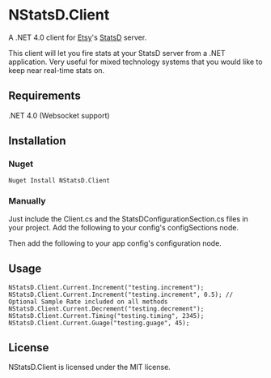 # NStatsD.Client

A .NET 4.0 client for [Etsy](http://etsy.com)'s [StatsD](https://github.com/etsy/statsd) server.

This client will let you fire stats at your StatsD server from a .NET application. Very useful for mixed technology systems that you would like to keep near real-time stats on.

## Requirements
.NET 4.0 (Websocket support)

## Installation

### Nuget

	Nuget Install NStatsD.Client

### Manually

Just include the Client.cs and the StatsDConfigurationSection.cs files in your project. 
Add the following to your config's configSections node.
	<section name="statsD" type="NStatsD.StatsDConfigurationSection, NStatsD.Client" />
Then add the following to your app config's configuration node.
	<statsD>
		<server host="localhost" port="8125" />
	</statsD>

## Usage

	NStatsD.Client.Current.Increment("testing.increment");
	NStatsD.Client.Current.Increment("testing.increment", 0.5); // Optional Sample Rate included on all methods
	NStatsD.Client.Current.Decrement("testing.decrement");
	NStatsD.Client.Current.Timing("testing.timing", 2345);
	NStatsD.Client.Current.Guage("testing.guage", 45);
	
# License

NStatsD.Client is licensed under the MIT license.
